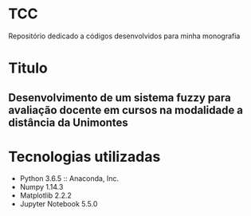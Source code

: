 # TCC
Repositório dedicado a códigos desenvolvidos para minha monografia

# Titulo

## Desenvolvimento de um sistema fuzzy para avaliação docente em cursos na modalidade a distância da Unimontes

# Tecnologias utilizadas

  - Python 3.6.5 :: Anaconda, Inc.
  - Numpy 1.14.3
  - Matplotlib 2.2.2
  - Jupyter Notebook 5.5.0
